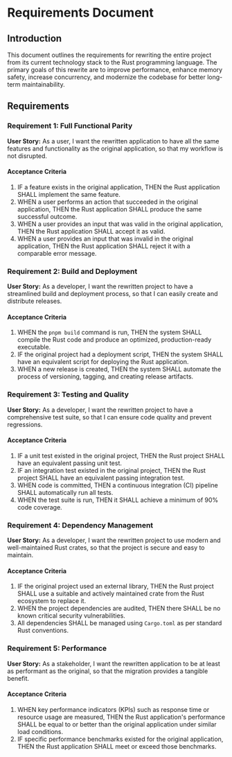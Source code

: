 # Requirements Document

## Introduction

This document outlines the requirements for rewriting the entire project from its current technology stack to the Rust programming language. The primary goals of this rewrite are to improve performance, enhance memory safety, increase concurrency, and modernize the codebase for better long-term maintainability.

## Requirements

### Requirement 1: Full Functional Parity

**User Story:** As a user, I want the rewritten application to have all the same features and functionality as the original application, so that my workflow is not disrupted.

#### Acceptance Criteria
1.  IF a feature exists in the original application, THEN the Rust application SHALL implement the same feature.
2.  WHEN a user performs an action that succeeded in the original application, THEN the Rust application SHALL produce the same successful outcome.
3.  WHEN a user provides an input that was valid in the original application, THEN the Rust application SHALL accept it as valid.
4.  WHEN a user provides an input that was invalid in the original application, THEN the Rust application SHALL reject it with a comparable error message.

### Requirement 2: Build and Deployment

**User Story:** As a developer, I want the rewritten project to have a streamlined build and deployment process, so that I can easily create and distribute releases.

#### Acceptance Criteria
1.  WHEN the `pnpm build` command is run, THEN the system SHALL compile the Rust code and produce an optimized, production-ready executable.
2.  IF the original project had a deployment script, THEN the system SHALL have an equivalent script for deploying the Rust application.
3.  WHEN a new release is created, THEN the system SHALL automate the process of versioning, tagging, and creating release artifacts.

### Requirement 3: Testing and Quality

**User Story:** As a developer, I want the rewritten project to have a comprehensive test suite, so that I can ensure code quality and prevent regressions.

#### Acceptance Criteria
1.  IF a unit test existed in the original project, THEN the Rust project SHALL have an equivalent passing unit test.
2.  IF an integration test existed in the original project, THEN the Rust project SHALL have an equivalent passing integration test.
3.  WHEN code is committed, THEN a continuous integration (CI) pipeline SHALL automatically run all tests.
4.  WHEN the test suite is run, THEN it SHALL achieve a minimum of 90% code coverage.

### Requirement 4: Dependency Management

**User Story:** As a developer, I want the rewritten project to use modern and well-maintained Rust crates, so that the project is secure and easy to maintain.

#### Acceptance Criteria
1.  IF the original project used an external library, THEN the Rust project SHALL use a suitable and actively maintained crate from the Rust ecosystem to replace it.
2.  WHEN the project dependencies are audited, THEN there SHALL be no known critical security vulnerabilities.
3.  All dependencies SHALL be managed using `Cargo.toml` as per standard Rust conventions.

### Requirement 5: Performance

**User Story:** As a stakeholder, I want the rewritten application to be at least as performant as the original, so that the migration provides a tangible benefit.

#### Acceptance Criteria
1.  WHEN key performance indicators (KPIs) such as response time or resource usage are measured, THEN the Rust application's performance SHALL be equal to or better than the original application under similar load conditions.
2.  IF specific performance benchmarks existed for the original application, THEN the Rust application SHALL meet or exceed those benchmarks.
